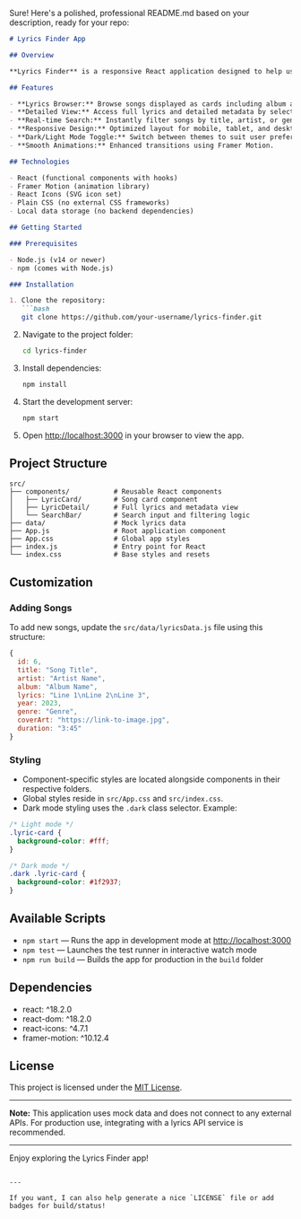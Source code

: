 Sure! Here's a polished, professional README.md based on your description, ready for your repo:

````markdown
# Lyrics Finder App

## Overview

**Lyrics Finder** is a responsive React application designed to help users browse and search song lyrics effortlessly. Featuring a clean, modern UI with real-time search, detailed song views, and a customizable dark/light mode, this app offers an engaging user experience across all device sizes.

## Features

- **Lyrics Browser:** Browse songs displayed as cards including album art, title, artist, and preview snippet.
- **Detailed View:** Access full lyrics and detailed metadata by selecting any song card.
- **Real-time Search:** Instantly filter songs by title, artist, or genre as you type.
- **Responsive Design:** Optimized layout for mobile, tablet, and desktop screens.
- **Dark/Light Mode Toggle:** Switch between themes to suit user preference.
- **Smooth Animations:** Enhanced transitions using Framer Motion.

## Technologies

- React (functional components with hooks)
- Framer Motion (animation library)
- React Icons (SVG icon set)
- Plain CSS (no external CSS frameworks)
- Local data storage (no backend dependencies)

## Getting Started

### Prerequisites

- Node.js (v14 or newer)
- npm (comes with Node.js)

### Installation

1. Clone the repository:
   ```bash
   git clone https://github.com/your-username/lyrics-finder.git
````

2. Navigate to the project folder:

   ```bash
   cd lyrics-finder
   ```
3. Install dependencies:

   ```bash
   npm install
   ```
4. Start the development server:

   ```bash
   npm start
   ```
5. Open [http://localhost:3000](http://localhost:3000) in your browser to view the app.

## Project Structure

```
src/
├── components/           # Reusable React components
│   ├── LyricCard/        # Song card component
│   ├── LyricDetail/      # Full lyrics and metadata view
│   └── SearchBar/        # Search input and filtering logic
├── data/                 # Mock lyrics data
├── App.js                # Root application component
├── App.css               # Global app styles
├── index.js              # Entry point for React
└── index.css             # Base styles and resets
```

## Customization

### Adding Songs

To add new songs, update the `src/data/lyricsData.js` file using this structure:

```javascript
{
  id: 6,
  title: "Song Title",
  artist: "Artist Name",
  album: "Album Name",
  lyrics: "Line 1\nLine 2\nLine 3",
  year: 2023,
  genre: "Genre",
  coverArt: "https://link-to-image.jpg",
  duration: "3:45"
}
```

### Styling

* Component-specific styles are located alongside components in their respective folders.
* Global styles reside in `src/App.css` and `src/index.css`.
* Dark mode styling uses the `.dark` class selector. Example:

```css
/* Light mode */
.lyric-card {
  background-color: #fff;
}

/* Dark mode */
.dark .lyric-card {
  background-color: #1f2937;
}
```

## Available Scripts

* `npm start` — Runs the app in development mode at [http://localhost:3000](http://localhost:3000)
* `npm test` — Launches the test runner in interactive watch mode
* `npm run build` — Builds the app for production in the `build` folder

## Dependencies

* react: ^18.2.0
* react-dom: ^18.2.0
* react-icons: ^4.7.1
* framer-motion: ^10.12.4

## License

This project is licensed under the [MIT License](LICENSE).

---

**Note:** This application uses mock data and does not connect to any external APIs. For production use, integrating with a lyrics API service is recommended.

---

Enjoy exploring the Lyrics Finder app!

```

---

If you want, I can also help generate a nice `LICENSE` file or add badges for build/status!
```
